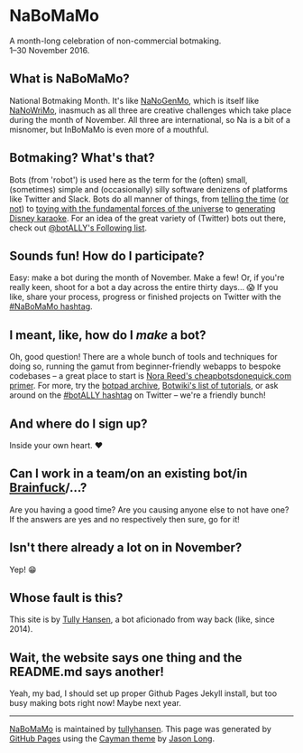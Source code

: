 # NaBoMaMo

A month-long celebration of non-commercial botmaking.  
1–30 November 2016.

## What is NaBoMaMo?

National Botmaking Month. It's like [NaNoGenMo][1], which is itself like [NaNoWriMo][2], inasmuch as all three are creative challenges which take place during the month of November. All three are international, so Na is a bit of a misnomer, but InBoMaMo is even more of a mouthful.

## Botmaking? What's that?

Bots (from 'robot') is used here as the term for the (often) small, (sometimes) simple and (occasionally) silly software denizens of platforms like Twitter and Slack. Bots do all manner of things, from [telling the time][3] ([or not][4]) to [toying with the fundamental forces of the universe][5] to [generating Disney karaoke][6]. For an idea of the great variety of (Twitter) bots out there, check out [@botALLY's Following list][7].

## Sounds fun! How do I participate?

Easy: make a bot during the month of November. Make a few! Or, if you're really keen, shoot for a bot a day across the entire thirty days… 😱 If you like, share your process, progress or finished projects on Twitter with the [#NaBoMaMo hashtag][8].

## I meant, like, how do I _make_ a bot?

Oh, good question! There are a whole bunch of tools and techniques for doing so, running the gamut from beginner-friendly webapps to bespoke codebases – a great place to start is [Nora Reed's cheapbotsdonequick.com primer][9]. For more, try the [botpad archive][10], [Botwiki's list of tutorials][11], or ask around on the [#botALLY hashtag][12] on Twitter – we're a friendly bunch!

## And where do I sign up?

Inside your own heart. ❤️

## Can I work in a team/on an existing bot/in [Brainfuck][13]/…?

Are you having a good time? Are you causing anyone else to not have one? If the answers are yes and no respectively then sure, go for it!

## Isn't there already a lot on in November?

Yep! 😁

## Whose fault is this?

This site is by [Tully Hansen][14], a bot aficionado from way back (like, since 2014).

## Wait, the website says one thing and the README.md says another!

Yeah, my bad, I should set up proper Github Pages Jekyll install, but too busy making bots right now! Maybe next year.

---

[NaBoMaMo][15] is maintained by [tullyhansen][16]. This page was generated by [GitHub Pages][17] using the [Cayman theme][18] by [Jason Long][19].

[1]: https://github.com/dariusk/NaNoGenMo-2015
[2]: http://nanowrimo.org
[3]: https://twitter.com/5oclockbot
[4]: https://twitter.com/wrongben
[5]: https://twitter.com/tiny_gravity
[6]: https://twitter.com/Botston
[7]: https://twitter.com/botALLY/following
[8]: https://twitter.com/hashtag/NaBoMaMo
[9]: http://barrl.net/2767
[10]: https://cblgh.org/bot_resources.html
[11]: https://botwiki.org/tutorials/twitterbots/
[12]: https://twitter.com/hashtag/botALLY
[13]: http://www.muppetlabs.com/%7Ebreadbox/bf/
[14]: http://twitter.com/tullyhansen
[15]: https://github.com/tullyhansen/NaBoMaMo
[16]: https://github.com/tullyhansen
[17]: https://pages.github.com
[18]: https://github.com/jasonlong/cayman-theme
[19]: https://twitter.com/jasonlong